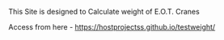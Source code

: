 This Site is designed to Calculate weight of E.O.T. Cranes

Access from here - https://hostprojectss.github.io/testweight/
